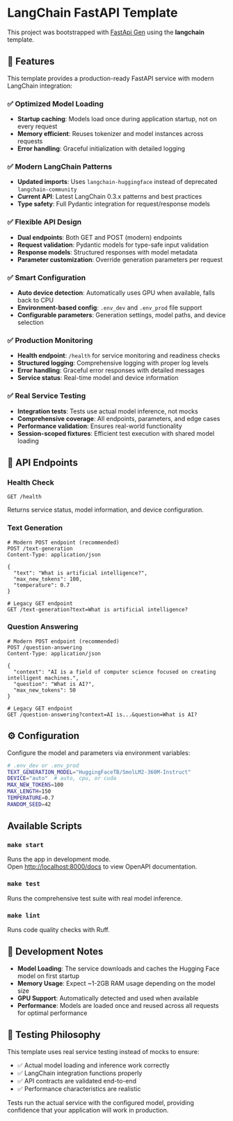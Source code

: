 # LangChain FastAPI Template

This project was bootstrapped with [FastApi Gen](https://github.com/mirpo/fastapi-gen) using the **langchain** template.

## 🚀 Features

This template provides a production-ready FastAPI service with modern LangChain integration:

### ✅ **Optimized Model Loading**
- **Startup caching**: Models load once during application startup, not on every request
- **Memory efficient**: Reuses tokenizer and model instances across requests
- **Error handling**: Graceful initialization with detailed logging

### ✅ **Modern LangChain Patterns**
- **Updated imports**: Uses `langchain-huggingface` instead of deprecated `langchain-community`
- **Current API**: Latest LangChain 0.3.x patterns and best practices
- **Type safety**: Full Pydantic integration for request/response models

### ✅ **Flexible API Design**
- **Dual endpoints**: Both GET and POST (modern) endpoints
- **Request validation**: Pydantic models for type-safe input validation
- **Response models**: Structured responses with model metadata
- **Parameter customization**: Override generation parameters per request

### ✅ **Smart Configuration**
- **Auto device detection**: Automatically uses GPU when available, falls back to CPU
- **Environment-based config**: `.env_dev` and `.env_prod` file support
- **Configurable parameters**: Generation settings, model paths, and device selection

### ✅ **Production Monitoring**
- **Health endpoint**: `/health` for service monitoring and readiness checks
- **Structured logging**: Comprehensive logging with proper log levels
- **Error handling**: Graceful error responses with detailed messages
- **Service status**: Real-time model and device information

### ✅ **Real Service Testing**
- **Integration tests**: Tests use actual model inference, not mocks
- **Comprehensive coverage**: All endpoints, parameters, and edge cases
- **Performance validation**: Ensures real-world functionality
- **Session-scoped fixtures**: Efficient test execution with shared model loading

## 📡 API Endpoints

### Health Check
```http
GET /health
```
Returns service status, model information, and device configuration.

### Text Generation
```http
# Modern POST endpoint (recommended)
POST /text-generation
Content-Type: application/json

{
  "text": "What is artificial intelligence?",
  "max_new_tokens": 100,
  "temperature": 0.7
}

# Legacy GET endpoint
GET /text-generation?text=What is artificial intelligence?
```

### Question Answering
```http
# Modern POST endpoint (recommended)
POST /question-answering
Content-Type: application/json

{
  "context": "AI is a field of computer science focused on creating intelligent machines.",
  "question": "What is AI?",
  "max_new_tokens": 50
}

# Legacy GET endpoint
GET /question-answering?context=AI is...&question=What is AI?
```

## ⚙️ Configuration

Configure the model and parameters via environment variables:

```bash
# .env_dev or .env_prod
TEXT_GENERATION_MODEL="HuggingFaceTB/SmolLM2-360M-Instruct"
DEVICE="auto"  # auto, cpu, or cuda
MAX_NEW_TOKENS=100
MAX_LENGTH=150
TEMPERATURE=0.7
RANDOM_SEED=42
```

## Available Scripts

### `make start`
Runs the app in development mode.  
Open [http://localhost:8000/docs](http://localhost:8000/docs) to view OpenAPI documentation.

### `make test`
Runs the comprehensive test suite with real model inference.

### `make lint`
Runs code quality checks with Ruff.

## 🔧 Development Notes

- **Model Loading**: The service downloads and caches the Hugging Face model on first startup
- **Memory Usage**: Expect ~1-2GB RAM usage depending on the model size
- **GPU Support**: Automatically detected and used when available
- **Performance**: Models are loaded once and reused across all requests for optimal performance

## 🧪 Testing Philosophy

This template uses real service testing instead of mocks to ensure:
- ✅ Actual model loading and inference work correctly
- ✅ LangChain integration functions properly
- ✅ API contracts are validated end-to-end
- ✅ Performance characteristics are realistic

Tests run the actual service with the configured model, providing confidence that your application will work in production.